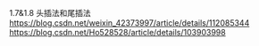 1.7&1.8 头插法和尾插法<https://blog.csdn.net/weixin_42373997/article/details/112085344>
<https://blog.csdn.net/Ho528528/article/details/103903998>